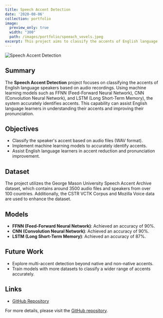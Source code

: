 ```yaml
---
title: Speech Accent Detection
date: '2020-08-06'
collection: portfolio
image:
  preview_only: true
  width: "300"
  path: /images/portfolio/speeach_vovels.jpeg
excerpt: This project aims to classify the accents of English language speakers using audio recordings. By leveraging machine learning models such as FFNN, CNN, and LSTM, the system can accurately identify accents, aiding in language learning and accent improvement.
---
```


![Speech Accent Detection](../../images/portfolio/speech_vovels.jpeg)

## Summary
The **Speech Accent Detection** project focuses on classifying the accents of English language speakers based on audio recordings. Using machine learning models such as FFNN (Feed-Forward Neural Network), CNN (Convolution Neural Network), and LSTM (Long Short-Term Memory), the system accurately identifies accents. This capability can assist English language learners in understanding their accents and improving their pronunciation.

## Objectives
- Classify the speaker's accent based on audio files (WAV format).
- Implement machine learning models to accurately identify accents.
- Assist English language learners in accent reduction and pronunciation improvement.

## Dataset
The project utilizes the George Mason University Speech Accent Archive dataset, which contains around 3500 audio files and speakers from over 100 countries. Additionally, the CSTR VCTK Corpus and Mozilla Voice data are used to enhance the dataset.

## Models
- **FFNN (Feed-Forward Neural Network)**: Achieved an accuracy of 90%.
- **CNN (Convolution Neural Network)**: Achieved an accuracy of 90%.
- **LSTM (Long Short-Term Memory)**: Achieved an accuracy of 87%.

## Future Work
- Explore multi-accent detection beyond native and non-native accents.
- Train models with more datasets to classify a wider range of accents accurately.

## Links
- [GitHub Repository](https://github.com/k-farruh/speech-accent-detection)

For more details, please visit the [GitHub repository](https://github.com/k-farruh/speech-accent-detection).
